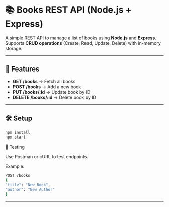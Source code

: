 # 📚 Books REST API (Node.js + Express)

A simple REST API to manage a list of books using **Node.js** and **Express**.  
Supports **CRUD operations** (Create, Read, Update, Delete) with in-memory storage.

---

## 🚀 Features
- **GET /books** → Fetch all books
- **POST /books** → Add a new book
- **PUT /books/:id** → Update book by ID
- **DELETE /books/:id** → Delete book by ID

---

## 🛠️ Setup
```bash
npm install
npm start
```

🧪 Testing

Use Postman or cURL to test endpoints.

Example:
  ```bash
POST /books
{
  "title": "New Book",
  "author": "New Author"
}
```
---

